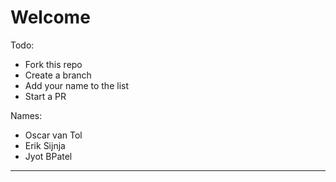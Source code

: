 # Welcome

Todo:
- Fork this repo
- Create a branch
- Add your name to the list 
- Start a PR

Names:
- Oscar van Tol
- Erik Sijnja
- Jyot BPatel

-----

